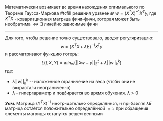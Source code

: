 Математически возникает во время нахождения оптимального по Теореме Гаусса-Маркова #tofill решения уравнения $w = (X^TX)^{-1}X^Ty$, где $X^TX$ - ковариационная матрица фичи-фичи, которая может быть необратима $\Leftrightarrow \exists$ линейно зависимые фичи. 

---

Для того, чтобы решение точно существовало, вводят регуляризацию: 
$$
w = (X^TX +\lambda E)^{-1}X^Ty
$$
и рассматривают функцию потерь:
$$
L(f, X, Y) = min_w(||Xw-y||_2^2 + \lambda||w||_k^k)
$$
где:
- $\lambda ||w||_k^k$ -- наложенное ограничение на веса (чтобы они не возрастали неограниченно)
- $\lambda$ - гиперпараметр и подбирается во время обучения. $\lambda \gt 0$ 

***Зам.*** Матрица $(X^TX)^{-1}$ неотрицательно определённая, и прибавляя $\lambda E$ матрица остаётся положительно определённой $=>$ при обращении элементы матрицы останутся вещественными